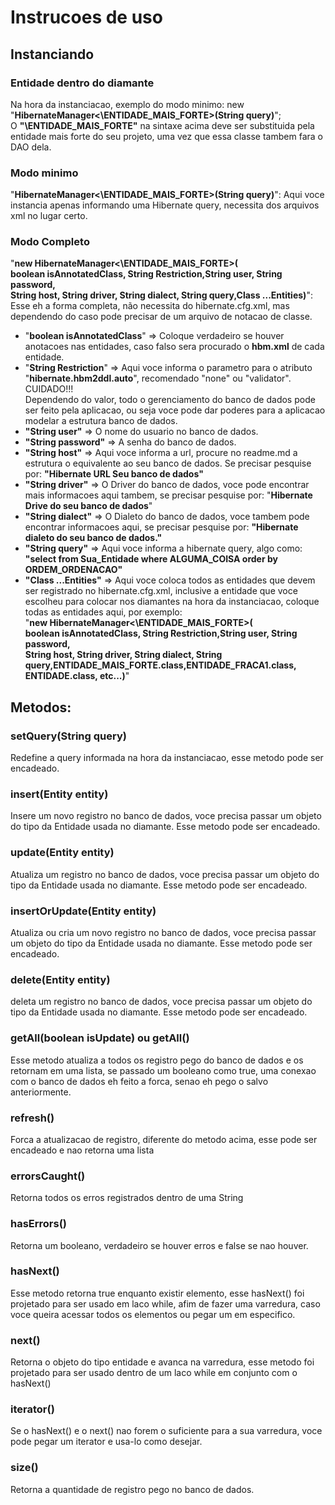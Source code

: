 <h1>Instrucoes de uso</h1>
<h2>Instanciando</h2>
<h3>Entidade dentro do diamante</h3>
<p>Na hora da instanciacao, exemplo do modo minimo: new "<b>HibernateManager<\ENTIDADE_MAIS_FORTE>(String query)</b>"; <br> 
O <b>"\ENTIDADE_MAIS_FORTE"</b> na sintaxe acima deve ser substituida pela entidade mais forte do seu projeto, uma vez que essa classe tambem fara o DAO dela.</p>
<h3>Modo minimo</h3>
<p>"<b>HibernateManager<\ENTIDADE_MAIS_FORTE>(String query)</b>": Aqui voce instancia apenas informando uma Hibernate query, necessita dos arquivos xml no lugar certo.</p>
<h3>Modo Completo</h3>
<p>"<b>new HibernateManager<\ENTIDADE_MAIS_FORTE>(<br>
boolean isAnnotatedClass, String Restriction,String user, String password,<br>
String host, String driver, String dialect, String query,Class ...Entities)</b>": <br>
Esse eh a forma completa, não necessita do hibernate.cfg.xml, mas dependendo do caso pode precisar de um arquivo de notacao de classe.</p>
<p>
<ul>
<li>"<b>boolean isAnnotatedClass</b>" => Coloque verdadeiro se houver anotacoes nas entidades, caso falso sera procurado o <b>hbm.xml</b> de cada entidade.</li>
<li>"<b>String Restriction</b>" => Aqui voce informa o parametro para o atributo "<b>hibernate.hbm2ddl.auto</b>", recomendado "none" ou "validator". CUIDADO!!!<br> 
Dependendo do valor, todo o gerenciamento do banco de dados pode ser feito pela aplicacao, ou seja voce pode dar poderes para a aplicacao modelar a estrutura banco de dados. </li>
<li><b>"String user"</b> => O nome do usuario no banco de dados.</li>
<li><b>"String password"</b> => A senha do banco de dados.</li>
<li><b>"String host"</b> => Aqui voce informa a url, procure no readme.md a estrutura o equivalente ao seu banco de dados. Se precisar pesquise por: <b>"Hibernate URL Seu banco de dados"</b></li>
<li><b>"String driver"</b> => O Driver do banco de dados, voce pode encontrar mais informacoes aqui tambem, se precisar pesquise por: "<b>Hibernate Drive do seu banco de dados</b>"</li>
<li><b>"String dialect"</b> => O Dialeto do banco de dados, voce tambem pode encontrar informacoes aqui, se precisar pesquise por: <b>"Hibernate dialeto do seu banco de dados."</b></li>
<li><b>"String query"</b> => Aqui voce informa a hibernate query, algo como: <b>"select from Sua_Entidade where ALGUMA_COISA order by ORDEM_ORDENACAO"</b></li>
<li><b>"Class ...Entities"</b> => Aqui voce coloca todos as entidades que devem ser registrado no hibernate.cfg.xml, inclusive a entidade que voce escolheu para colocar nos diamantes na hora da instanciacao, coloque todas as entidades aqui, por exemplo:<br>
"<b>new HibernateManager<\ENTIDADE_MAIS_FORTE>(<br>
boolean isAnnotatedClass, String Restriction,String user, String password,<br>
String host, String driver, String dialect, String query,ENTIDADE_MAIS_FORTE.class,ENTIDADE_FRACA1.class, ENTIDADE.class, etc...)</b>"<br>
</ul></p>
<h2>Metodos:</h2>
<h3>setQuery(String query)</h3>
<p>Redefine a query informada na hora da instanciacao, esse metodo pode ser encadeado.</p>
<h3>insert(Entity entity)</h3>
<p>Insere um novo registro no banco de dados, voce precisa passar um objeto do tipo da Entidade usada no diamante. Esse metodo pode ser encadeado.</p>
<h3>update(Entity entity)</h3>
<p>Atualiza um registro no banco de dados, voce precisa passar um objeto do tipo da Entidade usada no diamante. Esse metodo pode ser encadeado.</p>
<h3>insertOrUpdate(Entity entity)</h3>
<p>Atualiza ou cria um novo registro no banco de dados, voce precisa passar um objeto do tipo da Entidade usada no diamante. Esse metodo pode ser encadeado.</p>
<h3>delete(Entity entity)</h3>
<p>deleta um registro no banco de dados, voce precisa passar um objeto do tipo da Entidade usada no diamante. Esse metodo pode ser encadeado.</p>
<h3>getAll(boolean isUpdate) ou getAll()</h3>
<p>Esse metodo atualiza a todos os registro pego do banco de dados e os retornam em uma lista, se passado um booleano como true, uma conexao com o banco de dados eh feito a forca, senao eh pego o salvo anteriormente.</p>
<h3>refresh()</h3>
<p>Forca a atualizacao de registro, diferente do metodo acima, esse pode ser encadeado e nao retorna uma lista</p>
<h3>errorsCaught()</h3>
<p>Retorna todos os erros registrados dentro de uma String</p>
<h3>hasErrors()</h3>
<p>Retorna um booleano, verdadeiro se houver erros e false se nao houver.</p>
<h3>hasNext()</h3>
<p>Esse metodo retorna true enquanto existir elemento, esse hasNext() foi projetado para ser usado em laco while, afim de fazer uma varredura, caso voce queira acessar todos os elementos ou pegar um em especifico.</p>
<h3>next()</h3>
<p>Retorna o objeto do tipo entidade e avanca na varredura, esse metodo foi projetado para ser usado dentro de um laco while em conjunto com o hasNext()</p>
<h3>iterator()</h3>
<p>Se o hasNext() e o next() nao forem o suficiente para a sua varredura, voce pode pegar um iterator e usa-lo como desejar.</p>
<h3>size()</h3>
<p>Retorna a quantidade de registro pego no banco de dados.</p>
<h3></h3>
<p></p>